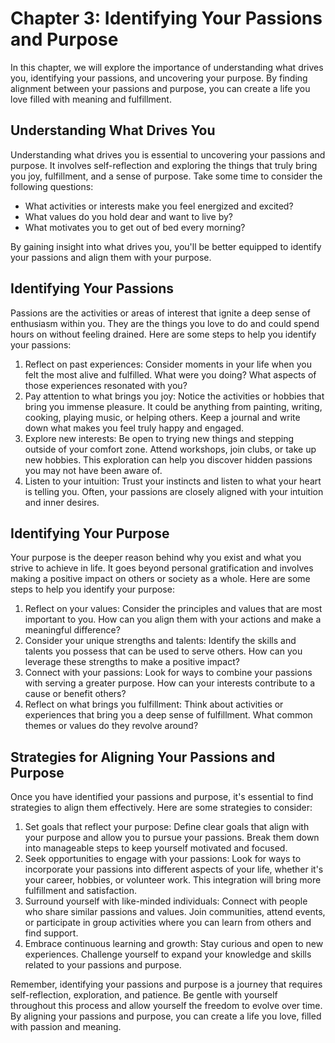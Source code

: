 # Chapter 3: Identifying Your Passions and Purpose

In this chapter, we will explore the importance of understanding what drives you, identifying your passions, and uncovering your purpose. By finding alignment between your passions and purpose, you can create a life you love filled with meaning and fulfillment.

## Understanding What Drives You

Understanding what drives you is essential to uncovering your passions and purpose. It involves self-reflection and exploring the things that truly bring you joy, fulfillment, and a sense of purpose. Take some time to consider the following questions:

- What activities or interests make you feel energized and excited?
- What values do you hold dear and want to live by?
- What motivates you to get out of bed every morning?

By gaining insight into what drives you, you'll be better equipped to identify your passions and align them with your purpose.

## Identifying Your Passions

Passions are the activities or areas of interest that ignite a deep sense of enthusiasm within you. They are the things you love to do and could spend hours on without feeling drained. Here are some steps to help you identify your passions:

1. Reflect on past experiences: Consider moments in your life when you felt the most alive and fulfilled. What were you doing? What aspects of those experiences resonated with you?
2. Pay attention to what brings you joy: Notice the activities or hobbies that bring you immense pleasure. It could be anything from painting, writing, cooking, playing music, or helping others. Keep a journal and write down what makes you feel truly happy and engaged.
3. Explore new interests: Be open to trying new things and stepping outside of your comfort zone. Attend workshops, join clubs, or take up new hobbies. This exploration can help you discover hidden passions you may not have been aware of.
4. Listen to your intuition: Trust your instincts and listen to what your heart is telling you. Often, your passions are closely aligned with your intuition and inner desires.

## Identifying Your Purpose

Your purpose is the deeper reason behind why you exist and what you strive to achieve in life. It goes beyond personal gratification and involves making a positive impact on others or society as a whole. Here are some steps to help you identify your purpose:

1. Reflect on your values: Consider the principles and values that are most important to you. How can you align them with your actions and make a meaningful difference?
2. Consider your unique strengths and talents: Identify the skills and talents you possess that can be used to serve others. How can you leverage these strengths to make a positive impact?
3. Connect with your passions: Look for ways to combine your passions with serving a greater purpose. How can your interests contribute to a cause or benefit others?
4. Reflect on what brings you fulfillment: Think about activities or experiences that bring you a deep sense of fulfillment. What common themes or values do they revolve around?

## Strategies for Aligning Your Passions and Purpose

Once you have identified your passions and purpose, it's essential to find strategies to align them effectively. Here are some strategies to consider:

1. Set goals that reflect your purpose: Define clear goals that align with your purpose and allow you to pursue your passions. Break them down into manageable steps to keep yourself motivated and focused.
2. Seek opportunities to engage with your passions: Look for ways to incorporate your passions into different aspects of your life, whether it's your career, hobbies, or volunteer work. This integration will bring more fulfillment and satisfaction.
3. Surround yourself with like-minded individuals: Connect with people who share similar passions and values. Join communities, attend events, or participate in group activities where you can learn from others and find support.
4. Embrace continuous learning and growth: Stay curious and open to new experiences. Challenge yourself to expand your knowledge and skills related to your passions and purpose.

Remember, identifying your passions and purpose is a journey that requires self-reflection, exploration, and patience. Be gentle with yourself throughout this process and allow yourself the freedom to evolve over time. By aligning your passions and purpose, you can create a life you love, filled with passion and meaning.
